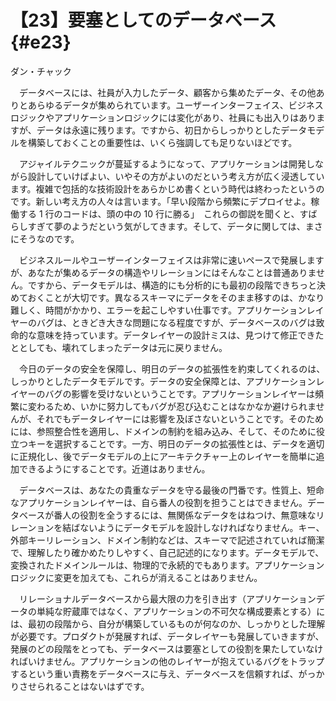 # 【23】要塞としてのデータベース{#e23}

<div class="author">ダン・チャック</div>

　データベースには、社員が入力したデータ、顧客から集めたデータ、その他ありとあらゆるデータが集められています。ユーザーインターフェイス、ビジネスロジックやアプリケーションロジックには変化があり、社員にも出入りはありますが、データは永遠に残ります。ですから、初日からしっかりとしたデータモデルを構築しておくことの重要性は、いくら強調しても足りないほどです。

　アジャイルテクニックが蔓延するようになって、アプリケーションは開発しながら設計していけばよい、いやその方がよいのだという考え方が広く浸透しています。複雑で包括的な技術設計をあらかじめ書くという時代は終わったというのです。新しい考え方の人々は言います。「早い段階から頻繁にデプロイせよ。稼働する 1 行のコードは、頭の中の 10 行に勝る」　これらの御説を聞くと、すばらしすぎて夢のようだという気がしてきます。そして、データに関しては、まさにそうなのです。

　ビジネスルールやユーザーインターフェイスは非常に速いペースで発展しますが、あなたが集めるデータの構造やリレーションにはそんなことは普通ありません。ですから、データモデルは、構造的にも分析的にも最初の段階できちっと決めておくことが大切です。異なるスキーマにデータをそのまま移すのは、かなり難しく、時間がかかり、エラーを起こしやすい仕事です。アプリケーションレイヤーのバグは、ときどき大きな問題になる程度ですが、データベースのバグは致命的な意味を持っています。データレイヤーの設計ミスは、見つけて修正できたととしても、壊れてしまったデータは元に戻りません。

　今日のデータの安全を保障し、明日のデータの拡張性を約束してくれるのは、しっかりとしたデータモデルです。データの安全保障とは、アプリケーションレイヤーのバグの影響を受けないということです。アプリケーションレイヤーは頻繁に変わるため、いかに努力してもバグが忍び込むことはなかなか避けられませんが、それでもデータレイヤーには影響を及ぼさないということです。そのためには、参照整合性を適用し、ドメインの制約を組み込み、そして、そのために役立つキーを選択することです。一方、明日のデータの拡張性とは、データを適切に正規化し、後でデータモデルの上にアーキテクチャー上のレイヤーを簡単に追加できるようにすることです。近道はありません。

　データベースは、あなたの貴重なデータを守る最後の門番です。性質上、短命なアプリケーションレイヤーは、自ら番人の役割を担うことはできません。データベースが番人の役割を全うするには、無関係なデータをはねつけ、無意味なリレーンョンを結ばないようにデータモデルを設計しなければなりません。キー、外部キーリレーション、ドメイン制約などは、スキーマで記述されていれば簡潔で、理解したり確かめたりしやすく、自己記述的になります。データモデルで、変換されたドメインルールは、物理的で永続的でもあります。アプリケーションロジックに変更を加えても、これらが消えることはありません。

　リレーショナルデータベースから最大限の力を引き出す（アプリケーションデータの単純な貯蔵庫ではなく、アプリケーションの不可欠な構成要素とする）には、最初の段階から、自分が構築しているものが何なのか、しっかりとした理解が必要です。プロダクトが発展すれば、データレイヤーも発展していきますが、発展のどの段階をとっても、データベースは要塞としての役割を果たしていなければいけません。アプリケーションの他のレイヤーが抱えているバグをトラップするという重い責務をデータベースに与え、データベースを信頼すれば、がっかりさせられることはないはずです。
